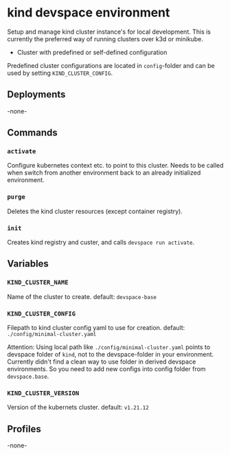 # kind devspace environment

Setup and manage kind cluster instance's for local development.
This is currently the preferred way of running clusters over k3d or minikube.

* Cluster with predefined or self-defined configuration

Predefined cluster configurations are located in `config`-folder and can be
used by setting `KIND_CLUSTER_CONFIG`.

## Deployments

-none-

## Commands

### `activate`

Configure kubernetes context etc. to point to this cluster.
Needs to be called when switch from another environment back
to an already initialized environment.

### `purge`

Deletes the kind cluster resources (except container registry).

### `init`

Creates kind registry and custer, and calls `devspace run activate`.

## Variables

### `KIND_CLUSTER_NAME`

Name of the cluster to create.
default: `devspace-base`

### `KIND_CLUSTER_CONFIG`

Filepath to kind cluster config yaml to use for creation.
default: `./config/minimal-cluster.yaml`

Attention: Using local path like `./config/minimal-cluster.yaml` points
to devspace folder of `kind`, not to the devspace-folder in your environment.
Currently didn't find a clean way to use folder in derived devspace
environments. So you need to add new configs into config folder from
`devspace.base`.

### `KIND_CLUSTER_VERSION`

Version of the kubernets cluster.
default: `v1.21.12`

## Profiles

-none-
